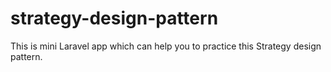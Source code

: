 # strategy-design-pattern
This is mini Laravel app which can help you to practice this Strategy design pattern.

